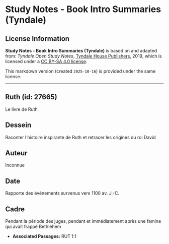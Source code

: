 # Study Notes - Book Intro Summaries (Tyndale)

## License Information

**Study Notes - Book Intro Summaries (Tyndale)** is based on and adapted from: _Tyndale Open Study Notes_, [Tyndale House Publishers](https://tyndaleopenresources.com/), 2019, which is licensed under a [CC BY-SA 4.0 license](https://creativecommons.org/licenses/by-sa/4.0/legalcode.en).

This markdown version (created `2025-10-16`) is provided under the same license.



--------------------------------

## Ruth (id: 27665)

Le livre de Ruth

Dessein
-------

Raconter l’histoire inspirante de Ruth et retracer les origines du roi David

Auteur
------

Inconnue

Date
----

Rapporte des événements survenus vers 1100 av. J.\-C.

Cadre
-----

Pendant la période des juges, pendant et immédiatement après une famine qui avait frappé Bethléhem

* **Associated Passages:** RUT 1:1

